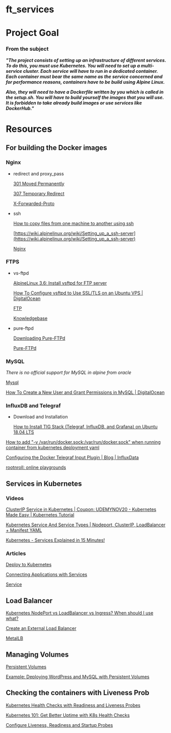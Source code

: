 # ft_services
# Project Goal
### From the subject
***"The project consists of setting up an infrastructure of different services. To do this, you
must use Kubernetes. You will need to set up a multi-service cluster.
Each service will have to run in a dedicated container.
Each container must bear the same name as the service concerned and for performance
reasons, containers have to be build using Alpine Linux.***

***Also, they will need to have a Dockerfile written by you which is called in the setup.sh.
You will have to build yourself the images that you will use. It is forbidden to take
already build images or use services like DockerHub."***

# Resources
## For building the Docker images
### Nginx
- redirect and proxy_pass

  [301 Moved Permanently](https://developer.mozilla.org/en-US/docs/Web/HTTP/Status/301)

  [307 Temporary Redirect](https://developer.mozilla.org/en-US/docs/Web/HTTP/Status/307)

  [X-Forwarded-Proto](https://developer.mozilla.org/en-US/docs/Web/HTTP/Headers/X-Forwarded-Proto)

- ssh

  [How to copy files from one machine to another using ssh](https://unix.stackexchange.com/questions/106480/how-to-copy-files-from-one-machine-to-another-using-ssh)


  [https://wiki.alpinelinux.org/wiki/Setting_up_a_ssh-server](https://wiki.alpinelinux.org/wiki/Setting_up_a_ssh-server)

  [Nginx](https://wiki.alpinelinux.org/wiki/Nginx)

### FTPS
- vs-ftpd

    [AlpineLinux 3.6: Install vsftpd for FTP server](https://www.hiroom2.com/2017/08/22/alpinelinux-3-6-vsftpd-en/)

    [How To Configure vsftpd to Use SSL/TLS on an Ubuntu VPS | DigitalOcean](https://www.digitalocean.com/community/tutorials/how-to-configure-vsftpd-to-use-ssl-tls-on-an-ubuntu-vps)

    [FTP](https://wiki.alpinelinux.org/wiki/FTP)

    [Knowledgebase](https://www.alpineweb.com/backroom/knowledgebase/26/Configuring-and-Using-an-FTP-Client.html)

- pure-ftpd

    [Downloading Pure-FTPd](https://www.pureftpd.org/project/pure-ftpd/download/)

    [Pure-FTPd](https://wiki.archlinux.org/index.php/Pure-FTPd)

### MySQL
        
*There is no official support for MySQL in alpine from oracle*

[Mysql](https://wiki.alpinelinux.org/wiki/Mysql)

[How To Create a New User and Grant Permissions in MySQL | DigitalOcean](https://www.digitalocean.com/community/tutorials/how-to-create-a-new-user-and-grant-permissions-in-mysql)

### InfluxDB and Telegraf
- Download and Installation

    [](https://alpine.pkgs.org/edge/alpine-community-aarch64/telegraf-1.17.0-r0.apk.html)

    [How to Install TIG Stack (Telegraf, InfluxDB, and Grafana) on Ubuntu 18.04 LTS](https://www.howtoforge.com/tutorial/how-to-install-tig-stack-telegraf-influxdb-and-grafana-on-ubuntu-1804/)


[How to add "-v /var/run/docker.sock:/var/run/docker.sock" when running container from kubernetes deployment yaml](https://stackoverflow.com/questions/56462126/how-to-add-v-var-run-docker-sock-var-run-docker-sock-when-running-container)

[Configuring the Docker Telegraf Input Plugin | Blog | InfluxData](https://www.influxdata.com/blog/configuring-the-docker-telegraf-input-plugin/)

[rootnroll: online playgrounds](https://rootnroll.com/d/telegraf/)

## Services in Kubernetes
### Videos

[ClusterIP Service in Kubernetes | Coupon: UDEMYNOV20 - Kubernetes Made Easy | Kubernetes Tutorial](https://www.youtube.com/watch?v=dVDElh_Kd48)

[Kubernetes Service And Service Types | Nodeport, ClusterIP, LoadBalancer + Manifest YAML](https://www.youtube.com/watch?v=sGZx3OjMPQI)

[Kubernetes - Services Explained in 15 Minutes!](https://www.youtube.com/watch?v=5lzUpDtmWgM)

### Articles

[Deploy to Kubernetes](https://docs.docker.com/get-started/kube-deploy/)

[Connecting Applications with Services](https://kubernetes.io/docs/concepts/services-networking/connect-applications-service/)

[Service](https://kubernetes.io/docs/concepts/services-networking/service/)

## Load Balancer
    
[Kubernetes NodePort vs LoadBalancer vs Ingress? When should I use what?](https://medium.com/google-cloud/kubernetes-nodeport-vs-loadbalancer-vs-ingress-when-should-i-use-what-922f010849e0)

[Create an External Load Balancer](https://kubernetes.io/docs/tasks/access-application-cluster/create-external-load-balancer/)

[MetalLB](https://metallb.universe.tf/)

## Managing Volumes
    
[Persistent Volumes](https://kubernetes.io/docs/concepts/storage/persistent-volumes/)

[Example: Deploying WordPress and MySQL with Persistent Volumes](https://kubernetes.io/docs/tutorials/stateful-application/mysql-wordpress-persistent-volume/)

## Checking the containers with Liveness Prob
    
[Kubernetes Health Checks with Readiness and Liveness Probes](https://www.youtube.com/watch?v=mxEvAPQRwhw)

[Kubernetes 101: Get Better Uptime with K8s Health Checks](https://www.youtube.com/watch?v=D9w3DH1zAc8)

[Configure Liveness, Readiness and Startup Probes](https://kubernetes.io/docs/tasks/configure-pod-container/configure-liveness-readiness-startup-probes/)
